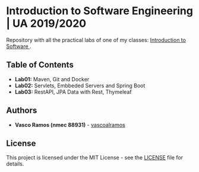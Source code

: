 # Introduction to Software Engineering | UA 2019/2020

Repository with all the practical labs of one of my classes: [Introduction to Software ](https://www.ua.pt/en/uc/12288).

## Table of Contents
* **Lab01:** Maven, Git and Docker
* **Lab02:** Servlets, Embbeded Servers and Spring Boot
* **Lab03:** RestAPI, JPA Data with Rest, Thymeleaf

## Authors

-   **Vasco Ramos (nmec 88931)** - [vascoalramos](https://github.com/vascoalramos)

## License

This project is licensed under the MIT License - see the [LICENSE](LICENSE) file for details.
